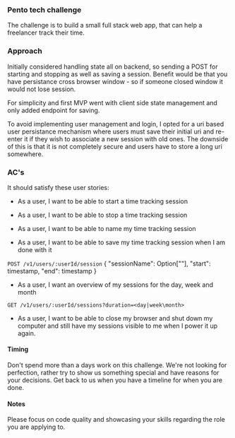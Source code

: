 ### Pento tech challenge
The challenge is to build a small full stack web app, that can help a freelancer track their time.

### Approach
Initially considered handling state all on backend, so sending a POST for starting and stopping as well as saving a 
session. Benefit would be that you have persistance cross browser window - so if someone closed window it would not lose session.

For simplicity and first MVP went with client side state management and only added endpoint for saving. 

To avoid implementing user management and login, I opted for a uri based user persistance mechanism where users must save 
their initial uri and re-enter it if they wish to associate a new session with old ones. The downside of this is 
that it is not completely secure and users have to store a long uri somewhere. 

### AC's
It should satisfy these user stories:

* As a user, I want to be able to start a time tracking session

* As a user, I want to be able to stop a time tracking session

* As a user, I want to be able to name my time tracking session

* As a user, I want to be able to save my time tracking session when I am done with it

`POST /v1/users/:userId/session`
{ "sessionName": Option[""], "start": timestamp, "end": timestamp }

* As a user, I want an overview of my sessions for the day, week and month

`GET /v1/users/:userId/sessions?duration=<day|week\month>`

* As a user, I want to be able to close my browser and shut down my computer and still have my sessions visible to me when I power it up again.

#### Timing
Don't spend more than a days work on this challenge. We're not looking for perfection, rather try to show us something special and have reasons for your decisions.
Get back to us when you have a timeline for when you are done.

#### Notes
Please focus on code quality and showcasing your skills regarding the role you are applying to.
